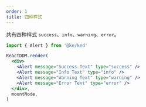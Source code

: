 ```yaml
---
order: 1
title: 四种样式
---
```


共有四种样式 `success`、`info`、`warning`、`error`。

```jsx
import { Alert } from '@ke/ked'

ReactDOM.render(
  <div>
    <Alert message="Success Text" type="success" />
    <Alert message="Info Text" type="info" />
    <Alert message="Warning Text" type="warning" />
    <Alert message="Error Text" type="error" />
  </div>,
  mountNode,
)
```
